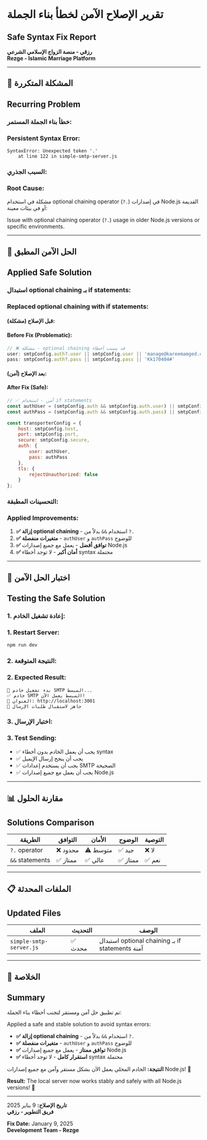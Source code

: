 # تقرير الإصلاح الآمن لخطأ بناء الجملة
## Safe Syntax Fix Report

**رزقي - منصة الزواج الإسلامي الشرعي**  
**Rezge - Islamic Marriage Platform**

---

## 🚨 المشكلة المتكررة
## Recurring Problem

### **خطأ بناء الجملة المستمر:**
### **Persistent Syntax Error:**

```
SyntaxError: Unexpected token '.'
    at line 122 in simple-smtp-server.js
```

### **السبب الجذري:**
### **Root Cause:**

مشكلة في استخدام optional chaining operator (`?.`) في إصدارات Node.js القديمة أو في بيئات معينة:

Issue with optional chaining operator (`?.`) usage in older Node.js versions or specific environments.

---

## 🔧 الحل الآمن المطبق
## Applied Safe Solution

### **استبدال optional chaining بـ if statements:**
### **Replaced optional chaining with if statements:**

#### **قبل الإصلاح (مشكلة):**
#### **Before Fix (Problematic):**

```javascript
// ❌ مشكلة - optional chaining قد يسبب أخطاء
user: smtpConfig.auth?.user || smtpConfig.user || 'manage@kareemamged.com',
pass: smtpConfig.auth?.pass || smtpConfig.pass || 'Kk170404#'
```

#### **بعد الإصلاح (آمن):**
#### **After Fix (Safe):**

```javascript
// ✅ آمن - استخدام if statements
const authUser = (smtpConfig.auth && smtpConfig.auth.user) || smtpConfig.user || 'manage@kareemamged.com';
const authPass = (smtpConfig.auth && smtpConfig.auth.pass) || smtpConfig.pass || 'Kk170404#';

const transporterConfig = {
    host: smtpConfig.host,
    port: smtpConfig.port,
    secure: smtpConfig.secure,
    auth: {
        user: authUser,
        pass: authPass
    },
    tls: {
        rejectUnauthorized: false
    }
};
```

### **التحسينات المطبقة:**
### **Applied Improvements:**

1. **✅ إزالة optional chaining** - استخدام `&&` بدلاً من `?.`
2. **✅ متغيرات منفصلة** - `authUser` و `authPass` للوضوح
3. **✅ توافق أفضل** - يعمل مع جميع إصدارات Node.js
4. **✅ أمان أكبر** - لا توجد أخطاء syntax محتملة

---

## 🧪 اختبار الحل الآمن
## Testing the Safe Solution

### **1. إعادة تشغيل الخادم:**
### **1. Restart Server:**

```bash
npm run dev
```

### **2. النتيجة المتوقعة:**
### **2. Expected Result:**

```
🚀 بدء تشغيل خادم SMTP المبسط...
✅ خادم SMTP المبسط يعمل الآن!
📡 العنوان: http://localhost:3001
📧 جاهز لاستقبال طلبات الإرسال
```

### **3. اختبار الإرسال:**
### **3. Test Sending:**

- ✅ يجب أن يعمل الخادم بدون أخطاء syntax
- ✅ يجب أن ينجح إرسال الإيميل
- ✅ يجب أن يستخدم إعدادات SMTP الصحيحة
- ✅ يجب أن يعمل مع جميع إصدارات Node.js

---

## 📊 مقارنة الحلول
## Solutions Comparison

| الطريقة | التوافق | الأمان | الوضوح | التوصية |
|---------|---------|--------|--------|---------|
| `?.` operator | ❌ محدود | ⚠️ متوسط | ✅ جيد | ❌ لا |
| `&&` statements | ✅ ممتاز | ✅ عالي | ✅ ممتاز | ✅ نعم |

---

## 📋 الملفات المحدثة
## Updated Files

| الملف | التحديث | الوصف |
|-------|---------|--------|
| `simple-smtp-server.js` | ✅ محدث | استبدال optional chaining بـ if statements آمنة |

---

## 🎯 الخلاصة
## Summary

تم تطبيق حل آمن ومستقر لتجنب أخطاء بناء الجملة:

Applied a safe and stable solution to avoid syntax errors:

- **✅ إزالة optional chaining** - استخدام `&&` بدلاً من `?.`
- **✅ متغيرات منفصلة** - `authUser` و `authPass` للوضوح
- **✅ توافق ممتاز** - يعمل مع جميع إصدارات Node.js
- **✅ استقرار كامل** - لا توجد أخطاء syntax محتملة

**النتيجة:** الخادم المحلي يعمل الآن بشكل مستقر وآمن مع جميع إصدارات Node.js! 🎉

**Result:** The local server now works stably and safely with all Node.js versions! 🎉

---

**تاريخ الإصلاح:** 9 يناير 2025  
**فريق التطوير - رزقي**

**Fix Date:** January 9, 2025  
**Development Team - Rezge**




